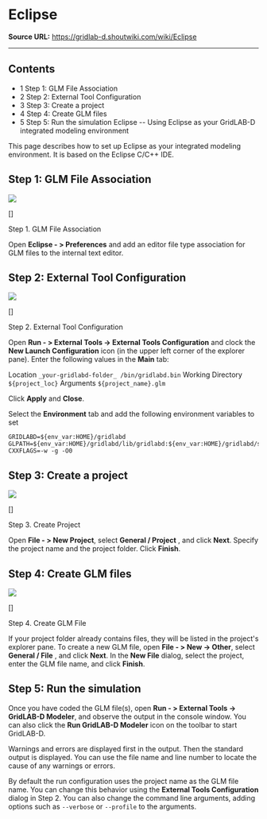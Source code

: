 # Eclipse

**Source URL:** https://gridlab-d.shoutwiki.com/wiki/Eclipse

---
 
 



## Contents

  * 1 Step 1: GLM File Association
  * 2 Step 2: External Tool Configuration
  * 3 Step 3: Create a project
  * 4 Step 4: Create GLM files
  * 5 Step 5: Run the simulation
Eclipse \-- Using Eclipse as your GridLAB-D integrated modeling environment 

This page describes how to set up Eclipse as your integrated modeling environment. It is based on the Eclipse C/C++ IDE. 

## Step 1: GLM File Association

[![](//images.shoutwiki.com/gridlab-d/thumb/b/bf/Eclipse_step_1.png/300px-Eclipse_step_1.png)](/wiki/File:Eclipse_step_1.png)

[]

Step 1. GLM File Association

Open **Eclipse - > Preferences** and add an editor file type association for GLM files to the internal text editor. 

  


## Step 2: External Tool Configuration

[![](//images.shoutwiki.com/gridlab-d/thumb/7/78/Eclipse_step_2.png/300px-Eclipse_step_2.png)](/wiki/File:Eclipse_step_2.png)

[]

Step 2. External Tool Configuration

Open **Run - > External Tools -> External Tools Configuration** and clock the **New Launch Configuration** icon (in the upper left corner of the explorer pane). Enter the following values in the **Main** tab: 

Location
    `_your-gridlabd-folder_ /bin/gridlabd.bin`
Working Directory
    `${project_loc}`
Arguments
    `${project_name}.glm`

Click **Apply** and **Close**. 

Select the **Environment** tab and add the following environment variables to set 
    
    
    GRIDLABD=${env_var:HOME}/gridlabd
    GLPATH=${env_var:HOME}/gridlabd/lib/gridlabd:${env_var:HOME}/gridlabd/share/gridlabd
    CXXFLAGS=-w -g -O0
    

## Step 3: Create a project

[![](//images.shoutwiki.com/gridlab-d/thumb/3/39/Eclipse_step_3.png/300px-Eclipse_step_3.png)](/wiki/File:Eclipse_step_3.png)

[]

Step 3. Create Project

Open **File - > New Project**, select **General / Project** , and click **Next**. Specify the project name and the project folder. Click **Finish**. 

## Step 4: Create GLM files

[![](//images.shoutwiki.com/gridlab-d/thumb/c/c0/Eclipse_step_4.png/300px-Eclipse_step_4.png)](/wiki/File:Eclipse_step_4.png)

[]

Step 4. Create GLM File

If your project folder already contains files, they will be listed in the project's explorer pane. To create a new GLM file, open **File - > New -> Other**, select **General / File** , and click **Next**. In the **New File** dialog, select the project, enter the GLM file name, and click **Finish**. 

## Step 5: Run the simulation

Once you have coded the GLM file(s), open **Run - > External Tools -> GridLAB-D Modeler**, and observe the output in the console window. You can also click the **Run GridLAB-D Modeler** icon on the toolbar to start GridLAB-D. 

Warnings and errors are displayed first in the output. Then the standard output is displayed. You can use the file name and line number to locate the cause of any warnings or errors. 

By default the run configuration uses the project name as the GLM file name. You can change this behavior using the **External Tools Configuration** dialog in Step 2. You can also change the command line arguments, adding options such as `--verbose` or `--profile` to the arguments. 


